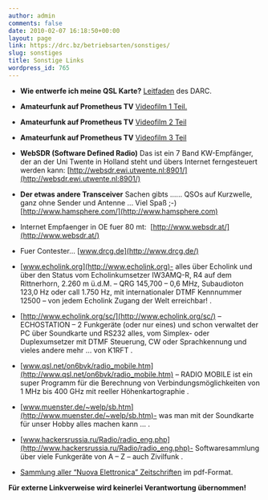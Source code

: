 ```yaml
---
author: admin
comments: false
date: 2010-02-07 16:18:50+00:00
layout: page
link: https://drc.bz/betriebsarten/sonstiges/
slug: sonstiges
title: Sonstige Links
wordpress_id: 765
---
```



 	
  * **Wie entwerfe ich meine QSL Karte?** [Leitfaden](https://www.darc.de/fileadmin/_migrated/content_uploads/die_qsl_karte_02.pdf) des DARC.

 	
  * **Amateurfunk auf Prometheus TV** [Videofilm 1 Teil.](http://www.youtube.com/watch?v=Z-nEiMNByi8)

 	
  * **Amateurfunk auf Prometheus TV** [Videofilm 2 Teil](http://www.youtube.com/watch?v=dpK_ViZAgwA&feature=related)

 	
  * **Amateurfunk auf Prometheus TV** [Videofilm 3 Teil](http://www.youtube.com/watch?v=Jnpw_VYh2CU&feature=related)

 	
  * **WebSDR (Software Defined Radio)**
Das ist ein 7 Band KW-Empfänger, der an der Uni Twente in Holland steht und übers Internet ferngesteuert werden kann: [http://websdr.ewi.utwente.nl:8901/](http://websdr.ewi.utwente.nl:8901/)



 	
  * **Der etwas andere Transceiver**
Sachen gibts ......
QSOs auf Kurzwelle, ganz ohne Sender und Antenne ...
Viel Spaß ;-)
[http://www.hamsphere.com/](http://www.hamsphere.com)



 	
  * Internet Empfaenger in OE fuer 80 mt:  [http://www.websdr.at/](http://www.websdr.at/)

 	
  * Fuer Contester... [www.drcg.de](http://www.drcg.de/)



 	
  * [www.echolink.org](http://www.echolink.org)- alles über Echolink und über den Status vom Echolinkumsetzer IW3AMQ-R, R4 auf dem Rittnerhorn, 2.260 m ü.d.M. – QRG 145,700 – 0,6 MHz, Subaudioton 123,0 Hz oder call 1.750 Hz, mit internationaler DTMF Kennnummer 12500 – von jedem Echolink Zugang der Welt erreichbar!
.

 	
  * [http://www.echolink.org/sc/](http://www.echolink.org/sc/) – ECHOSTATION – 2 Funkgeräte (oder nur eines) und schon verwaltet der PC über Soundkarte und RS232 alles, vom Simplex- oder Duplexumsetzer mit DTMF Steuerung, CW oder Sprachkennung und vieles andere mehr … von K1RFT
.

 	
  * [www.qsl.net/on6bvk/radio_mobile.htm](http://www.qsl.net/on6bvk/radio_mobile.htm) – RADIO MOBILE ist ein super Programm für die Berechnung von Verbindungsmöglichkeiten von 1 MHz bis 400 GHz mit reeller Höhenkartographie
.

 	
  * [www.muenster.de/~welp/sb.htm](http://www.muenster.de/~welp/sb.htm)- was man mit der Soundkarte für unser Hobby alles machen kann …
.

 	
  * [www.hackersrussia.ru/Radio/radio_eng.php](http://www.hackersrussia.ru/Radio/radio_eng.php)- Softwaresammlung über viele Funkgeräte von A – Z – auch Zivilfunk
.

 	
  * [Sammlung aller “Nuova Elettronica” Zeitschriften](https://www.robertobizzarri.net/NE/) im pdf-Format.


**Für externe Linkverweise wird keinerlei Verantwortung übernommen!**
